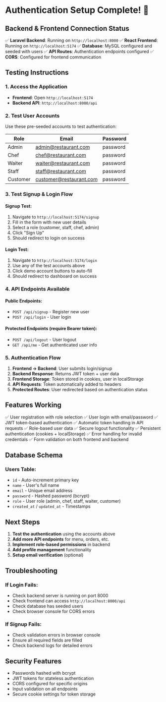 # Authentication Setup Complete! 🎉

## Backend & Frontend Connection Status

✅ **Laravel Backend**: Running on `http://localhost:8000`
✅ **React Frontend**: Running on `http://localhost:5174`
✅ **Database**: MySQL configured and seeded with users
✅ **API Routes**: Authentication endpoints configured
✅ **CORS**: Configured for frontend communication

## Testing Instructions

### 1. Access the Application
- **Frontend**: Open `http://localhost:5174`
- **Backend API**: `http://localhost:8000/api`

### 2. Test User Accounts
Use these pre-seeded accounts to test authentication:

| Role     | Email                    | Password |
|----------|--------------------------|----------|
| Admin    | admin@restaurant.com     | password |
| Chef     | chef@restaurant.com      | password |
| Waiter   | waiter@restaurant.com    | password |
| Staff    | staff@restaurant.com     | password |
| Customer | customer@restaurant.com  | password |

### 3. Test Signup & Login Flow

#### Signup Test:
1. Navigate to `http://localhost:5174/signup`
2. Fill in the form with new user details
3. Select a role (customer, staff, chef, admin)
4. Click "Sign Up"
5. Should redirect to login on success

#### Login Test:
1. Navigate to `http://localhost:5174/login`
2. Use any of the test accounts above
3. Click demo account buttons to auto-fill
4. Should redirect to dashboard on success

### 4. API Endpoints Available

#### Public Endpoints:
- `POST /api/signup` - Register new user
- `POST /api/login` - User login

#### Protected Endpoints (require Bearer token):
- `POST /api/logout` - User logout
- `GET /api/me` - Get authenticated user info

### 5. Authentication Flow

1. **Frontend → Backend**: User submits login/signup
2. **Backend Response**: Returns JWT token + user data
3. **Frontend Storage**: Token stored in cookies, user in localStorage
4. **API Requests**: Token automatically added to headers
5. **Protected Routes**: User redirected based on authentication status

## Features Working

✅ User registration with role selection
✅ User login with email/password
✅ JWT token-based authentication
✅ Automatic token handling in API requests
✅ Role-based user data
✅ Secure logout functionality
✅ Persistent authentication (cookies + localStorage)
✅ Error handling for invalid credentials
✅ Form validation on both frontend and backend

## Database Schema

### Users Table:
- `id` - Auto-increment primary key
- `name` - User's full name
- `email` - Unique email address
- `password` - Hashed password (bcrypt)
- `role` - User role (admin, chef, staff, waiter, customer)
- `created_at` / `updated_at` - Timestamps

## Next Steps

1. **Test the authentication** using the accounts above
2. **Add more API endpoints** for menu, orders, etc.
3. **Implement role-based permissions** in backend
4. **Add profile management** functionality
5. **Setup email verification** (optional)

## Troubleshooting

### If Login Fails:
- Check backend server is running on port 8000
- Check frontend can access `http://localhost:8000/api`
- Check database has seeded users
- Check browser console for CORS errors

### If Signup Fails:
- Check validation errors in browser console
- Ensure all required fields are filled
- Check backend logs for detailed errors

## Security Features

- Passwords hashed with bcrypt
- JWT tokens for stateless authentication
- CORS configured for specific origins
- Input validation on all endpoints
- Secure cookie settings for token storage
